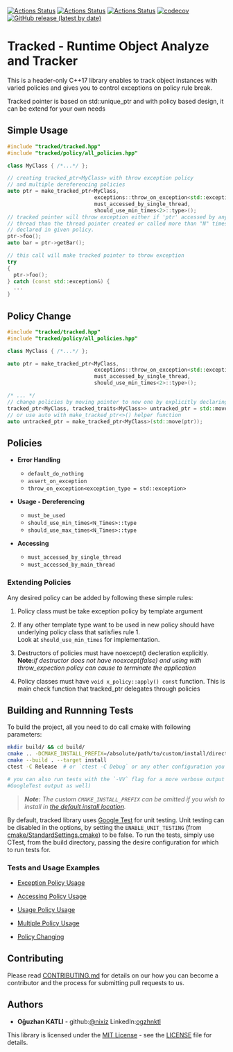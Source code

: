 [![Actions Status](https://github.com/nixiz/tracked/workflows/MacOS/badge.svg)](https://github.com/nixiz/tracked/actions/workflows/macos.yml)
[![Actions Status](https://github.com/nixiz/tracked/workflows/Windows/badge.svg)](https://github.com/nixiz/tracked/actions)
[![Actions Status](https://github.com/nixiz/tracked/workflows/Ubuntu/badge.svg)](https://github.com/nixiz/tracked/actions)
[![codecov](https://codecov.io/gh/nixiz/tracked/branch/master/graph/badge.svg)](https://codecov.io/gh/nixiz/tracked)
[![GitHub release (latest by date)](https://img.shields.io/github/v/release/nixiz/tracked)](https://github.com/nixiz/tracked/releases)

# Tracked - Runtime Object Analyze and Tracker

This is a header-only  C++17 library enables to track object instances with varied policies and gives you to control exceptions on policy rule break.

Tracked pointer is based on std::unique_ptr and with policy based design, it can be extend for your own needs

## Simple Usage

```cpp
#include "tracked/tracked.hpp"
#include "tracked/policy/all_policies.hpp"

class MyClass { /*...*/ };

// creating tracked_ptr<MyClass> with throw exception policy  
// and multiple dereferencing policies
auto ptr = make_tracked_ptr<MyClass,  
                            exceptions::throw_on_exception<std::exception>,  
                            must_accessed_by_single_thread,  
                            should_use_min_times<2>::type>();
// tracked pointer will throw exception either if 'ptr' accessed by any other
// thread than the thread pointer created or called more than "N" times
// declared in given policy.
ptr->foo();
auto bar = ptr->getBar();

// this call will make tracked pointer to throw exception
try
{
  ptr->foo();
} catch (const std::exception&) {
  ...
}
```

## Policy Change

```cpp
#include "tracked/tracked.hpp"
#include "tracked/policy/all_policies.hpp"

class MyClass { /*...*/ };

auto ptr = make_tracked_ptr<MyClass,
                            exceptions::throw_on_exception<std::exception>,
                            must_accessed_by_single_thread,
                            should_use_min_times<2>::type>();

/* ... */
// change policies by moving pointer to new one by explicitly declaring new type
tracked_ptr<MyClass, tracked_traits<MyClass>> untracked_ptr = std::move(ptr);
// or use auto with make_tracked_ptr<>() helper function
auto untracked_ptr = make_tracked_ptr<MyClass>(std::move(ptr));
```

## Policies

* __Error Handling__
  * ```default_do_nothing```
  * ```assert_on_exception```
  * ```throw_on_exception<exception_type = std::exception>```

* __Usage - Dereferencing__
  * ```must_be_used```
  * ```should_use_min_times<N_Times>::type```
  * ```should_use_max_times<N_Times>::type```

* __Accessing__
  * ```must_accessed_by_single_thread```
  * ```must_accessed_by_main_thread```

### Extending Policies

Any desired policy can be added by following these simple rules:

1. Policy class must be take exception policy by template argument
2. If any other template type want to be used in new policy should have underlying policy class
   that satisfies rule 1.  
   Look at ```should_use_min_times``` for implementation.

3. Destructors of policies must have noexcept() decleration explicitly.  
   __Note:__*if destructor does not have noexcept(false) and using with throw_expection policy can cause to terminate the application*

4. Policy classes must have ```void x_policy::apply() const``` function. This is main check function that tracked_ptr delegates through policies

## Building and Runnning Tests

To build the project, all you need to do call cmake with following parameters:

```bash
mkdir build/ && cd build/
cmake .. -DCMAKE_INSTALL_PREFIX=/absolute/path/to/custom/install/directory
cmake --build . --target install
ctest -C Release  # or `ctest -C Debug` or any other configuration you wish to test

# you can also run tests with the `-VV` flag for a more verbose output (i.e.
#GoogleTest output as well)
```

> ***Note:*** *The custom ``CMAKE_INSTALL_PREFIX`` can be omitted if you wish to
install in [the default install location](https://cmake.org/cmake/help/latest/module/GNUInstallDirs.html).*

By default, tracked library uses [Google Test](https://github.com/google/googletest/)
for unit testing. Unit testing can be disabled in the options, by setting the
`ENABLE_UNIT_TESTING` (from
[cmake/StandardSettings.cmake](cmake/StandardSettings.cmake)) to be false. To run
the tests, simply use CTest, from the build directory, passing the desire
configuration for which to run tests for.

### Tests and Usage Examples

* [Exception Policy Usage](test/src/exception_policy_tests.cpp)

* [Accessing Policy Usage](test/src/accessing_policy_tests.cpp)

* [Usage Policy Usage](test/src/usage_policy_tests.cpp)

* [Multiple Policy Usage](test/src/multiple_policy_tests.cpp)

* [Policy Changing](test/src/polymorphic_usage_tests.cpp)

## Contributing

Please read [CONTRIBUTING.md](CONTRIBUTING.md) for details on our how you can
become a contributor and the process for submitting pull requests to us.

## Authors

* **Oğuzhan KATLI** - github:[@nixiz](https://github.com/nixiz) LinkedIn:[ogzhnktl](https://www.linkedin.com/in/ogzhnktl/)

This library is licensed under the [MIT License](https://opensource.org/licenses/MIT) - see the [LICENSE](LICENSE) file for details.
